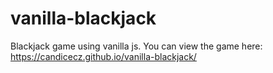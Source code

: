 # vanilla-blackjack
Blackjack game using vanilla js.
You can view the game here:
https://candicecz.github.io/vanilla-blackjack/
